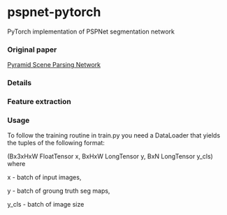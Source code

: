 # pspnet-pytorch
PyTorch implementation of PSPNet segmentation network


### Original paper

 [Pyramid Scene Parsing Network](https://arxiv.org/abs/1612.01105)
 
### Details

### Feature extraction

### Usage 

To follow the training routine in train.py you need a DataLoader that yields the tuples of the following format:

(Bx3xHxW FloatTensor x, BxHxW LongTensor y, BxN LongTensor y\_cls) where

x - batch of input images,

y - batch of groung truth seg maps,

y\_cls - batch of image size


